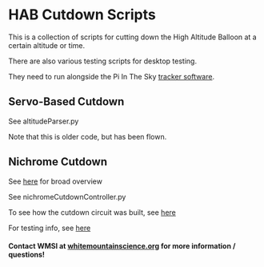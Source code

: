 # HAB Cutdown Scripts
This is a collection of scripts for cutting down the High Altitude Balloon at a certain altitude or time.

There are also various testing scripts for desktop testing.

They need to run alongside the Pi In The Sky [tracker software](https://github.com/PiInTheSky/pits).

## Servo-Based Cutdown
See altitudeParser.py

Note that this is older code, but has been flown.

## Nichrome Cutdown
See [here](https://docs.google.com/document/d/1rieX-uNmAr2Uhw3OzbViHTt83vMpPBDO8XLKl2WadVs/edit#) for broad overview

See nichromeCutdownController.py

To see how the cutdown circuit was built, see [here](https://docs.google.com/document/d/1if0S766RU5wZ8iE2Y9442clqn32jEeF_cgAFM9OfUlE/edit)

For testing info, see [here](https://docs.google.com/document/d/1VXFT5bfGPMmSFZw0wYsczQU36iGtIG4gIpUVAq6FuxY/edit)

#### Contact WMSI at [whitemountainscience.org](whitemountainscience.org) for more information / questions!
